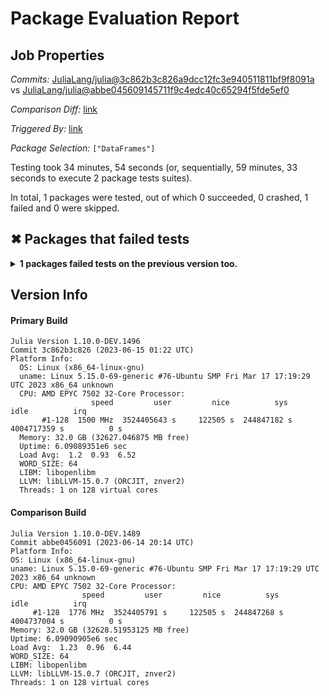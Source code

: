 # Package Evaluation Report

## Job Properties

*Commits:* [JuliaLang/julia@3c862b3c826a9dcc12fc3e940511811bf9f8091a](https://github.com/JuliaLang/julia/commit/3c862b3c826a9dcc12fc3e940511811bf9f8091a) vs [JuliaLang/julia@abbe045609145711f9c4edc40c65294f5fde5ef0](https://github.com/JuliaLang/julia/commit/abbe045609145711f9c4edc40c65294f5fde5ef0)

*Comparison Diff:* [link](https://github.com/JuliaLang/julia/compare/abbe045609145711f9c4edc40c65294f5fde5ef0...3c862b3c826a9dcc12fc3e940511811bf9f8091a)

*Triggered By:* [link](https://github.com/JuliaLang/julia/pull/50171#issuecomment-1593787707)

*Package Selection:* `["DataFrames"]`

Testing took 34 minutes, 54 seconds (or, sequentially, 59 minutes, 33 seconds to execute 2 package tests suites).

In total, 1 packages were tested, out of which 0 succeeded, 0 crashed, 1 failed and 0 were skipped.


## ✖ Packages that failed tests

<details><summary><strong>1 packages failed tests on the previous version too.</strong></summary>
<p>

<details open><summary>Package has test failures (1 packages):</summary>
<p>


- [DataFrames v1.5.0](https://s3.amazonaws.com/julialang-reports/nanosoldier/pkgeval/by_hash/3c862b3_vs_abbe045/DataFrames.primary.log)

</p>
</details>

</p>
</details>


## Version Info

#### Primary Build

```
Julia Version 1.10.0-DEV.1496
Commit 3c862b3c826 (2023-06-15 01:22 UTC)
Platform Info:
  OS: Linux (x86_64-linux-gnu)
  uname: Linux 5.15.0-69-generic #76-Ubuntu SMP Fri Mar 17 17:19:29 UTC 2023 x86_64 unknown
  CPU: AMD EPYC 7502 32-Core Processor: 
                  speed         user         nice          sys         idle          irq
       #1-128  1500 MHz  3524405643 s     122505 s  244847182 s  4004717359 s          0 s
  Memory: 32.0 GB (32627.046875 MB free)
  Uptime: 6.09089351e6 sec
  Load Avg:  1.2  0.93  6.52
  WORD_SIZE: 64
  LIBM: libopenlibm
  LLVM: libLLVM-15.0.7 (ORCJIT, znver2)
  Threads: 1 on 128 virtual cores

```

  #### Comparison Build

  ```
Julia Version 1.10.0-DEV.1489
Commit abbe0456091 (2023-06-14 20:14 UTC)
Platform Info:
  OS: Linux (x86_64-linux-gnu)
  uname: Linux 5.15.0-69-generic #76-Ubuntu SMP Fri Mar 17 17:19:29 UTC 2023 x86_64 unknown
  CPU: AMD EPYC 7502 32-Core Processor: 
                  speed         user         nice          sys         idle          irq
       #1-128  1776 MHz  3524405791 s     122505 s  244847268 s  4004737004 s          0 s
  Memory: 32.0 GB (32628.51953125 MB free)
  Uptime: 6.09090905e6 sec
  Load Avg:  1.23  0.96  6.44
  WORD_SIZE: 64
  LIBM: libopenlibm
  LLVM: libLLVM-15.0.7 (ORCJIT, znver2)
  Threads: 1 on 128 virtual cores

  ```
  <!-- Generated on 2023-06-15T23:30:01.845 -->
